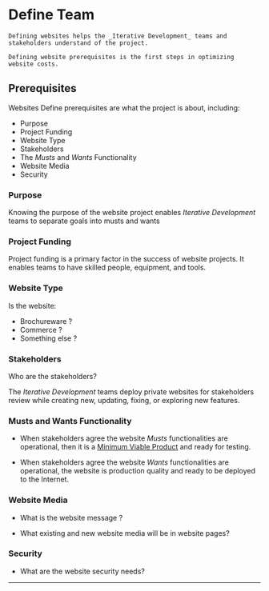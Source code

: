 # Define Team

```admonish info
Defining websites helps the _Iterative Development_ teams and stakeholders understand of the project.

Defining website prerequisites is the first steps in optimizing website costs.
```

## Prerequisites

Websites Define prerequisites are what the project is about, including:
- Purpose
- Project Funding
- Website Type
- Stakeholders
- The *Musts* and *Wants* Functionality
- Website Media
- Security

### Purpose

Knowing the purpose of the website project enables _Iterative Development_ teams to separate goals into musts and wants

### Project Funding

Project funding is a primary factor in the success of website projects. It enables teams to have skilled people, equipment, and tools.

### Website Type

Is the website:

- Brochureware ?
- Commerce ?
- Something else ?

### Stakeholders

Who are the stakeholders?

The _Iterative Development_ teams deploy private websites for stakeholders review while creating new, updating, fixing, or exploring new features.

### Musts and Wants Functionality

- When stakeholders agree the website _Musts_ functionalities are operational, then it is a [Minimum Viable Product](/docs/overview/#minimum-viable-product) and ready for testing.

- When stakeholders agree the website _Wants_ functionalities are operational, the website is production quality and ready to be deployed to the Internet.

### Website Media

- What is the website message ?

- What existing and new website media will be in website pages?

### Security

- What are the website security needs?

---
